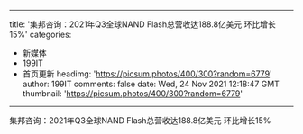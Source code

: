 
---
title: '集邦咨询：2021年Q3全球NAND Flash总营收达188.8亿美元 环比增长15%'
categories: 
 - 新媒体
 - 199IT
 - 首页更新
headimg: 'https://picsum.photos/400/300?random=6779'
author: 199IT
comments: false
date: Wed, 24 Nov 2021 12:18:47 GMT
thumbnail: 'https://picsum.photos/400/300?random=6779'
---

<div>   
集邦咨询：2021年Q3全球NAND Flash总营收达188.8亿美元 环比增长15%  
</div>
            